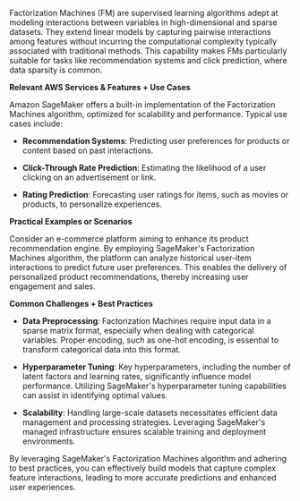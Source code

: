 Factorization Machines (FM) are supervised learning algorithms adept at modeling interactions between variables in high-dimensional and sparse datasets. They extend linear models by capturing pairwise interactions among features without incurring the computational complexity typically associated with traditional methods. This capability makes FMs particularly suitable for tasks like recommendation systems and click prediction, where data sparsity is common.

**Relevant AWS Services & Features + Use Cases**

Amazon SageMaker offers a built-in implementation of the Factorization Machines algorithm, optimized for scalability and performance. Typical use cases include:

- **Recommendation Systems**: Predicting user preferences for products or content based on past interactions.

- **Click-Through Rate Prediction**: Estimating the likelihood of a user clicking on an advertisement or link.

- **Rating Prediction**: Forecasting user ratings for items, such as movies or products, to personalize experiences.

**Practical Examples or Scenarios**

Consider an e-commerce platform aiming to enhance its product recommendation engine. By employing SageMaker's Factorization Machines algorithm, the platform can analyze historical user-item interactions to predict future user preferences. This enables the delivery of personalized product recommendations, thereby increasing user engagement and sales.

**Common Challenges + Best Practices**

- **Data Preprocessing**: Factorization Machines require input data in a sparse matrix format, especially when dealing with categorical variables. Proper encoding, such as one-hot encoding, is essential to transform categorical data into this format.

- **Hyperparameter Tuning**: Key hyperparameters, including the number of latent factors and learning rates, significantly influence model performance. Utilizing SageMaker's hyperparameter tuning capabilities can assist in identifying optimal values.

- **Scalability**: Handling large-scale datasets necessitates efficient data management and processing strategies. Leveraging SageMaker's managed infrastructure ensures scalable training and deployment environments.

By leveraging SageMaker's Factorization Machines algorithm and adhering to best practices, you can effectively build models that capture complex feature interactions, leading to more accurate predictions and enhanced user experiences.
